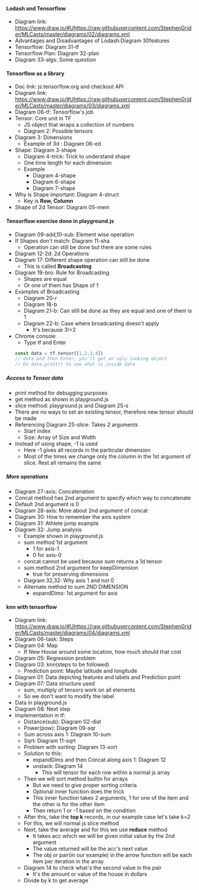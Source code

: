 #### Lodash and Tensorflow
* Diagram link: https://www.draw.io/#Uhttps://raw.githubusercontent.com/StephenGrider/MLCasts/master/diagrams/02/diagrams.xml
* Advantages and Disadvantages of Lodash:Diagram 30features
* Tensorflow: Diagram 31-tf
* Tensorflow Plan: Diagram 32-plan
* Diagram 33-algs: Some question
    
#### Tensorflow as a library
* Doc link: js.tensorflow.org and checkout API 
* Diagram link: https://www.draw.io/#Uhttps://raw.githubusercontent.com/StephenGrider/MLCasts/master/diagrams/03/diagrams.xml
* Diagram 06-tf: Tensorflow's job
* Tensor: Core unit in TF
    * JS object that wraps a collection of numbers
    * Diagram 2: Possible tensors
* Diagram 3: Dimensions
    * Example of 3d : Diagram 06-ed
* Shape: Diagram 3-shape
    * Diagram 4-trick: Trick to understand shape
    * One time length for each dimension
    * Example
        * Diagram 4-shape
        * Diagram 6-shape
        * Diagram 7-shape
* Why is Shape important: Diagram 4-struct
    * Key is **Row, Column**
* Shape of 2d Tensor: Diagram 05-mem

#### Tensorflow exercise done in playground.js
* Diagram 09-add,10-sub: Element wise operation
* If Shapes don't match: Diagram 11-sha
    * Operation can still be done but there are some rules
* Diagram 12-2d: 2d Operations
* Diagram 17: Different shape operation can still be done
    * This is called **Broadcasting**
* Diagram 19-bro: Rule for Broadcasting
    * Shapes are equal
    * Or one of them has Shape of 1
* Examples of Broadcasting
    * Diagram 20-r
    * Diagram 18-b
    * Diagram 21-b: Can still be done as they are equal and one of them is 1
    * Diagram 22-b: Case where broadcasting doesn't apply
        * It's because 3!=2
* Chrome console 
    * Type tf and Enter
    ```javascript
    const data = tf.tensor([1,2,3,4])
    // data and then Enter, you'll get an ugly looking object
    // Do data.print() to see what is inside data
    ```
##### Access to Tensor data
* print method for debugging purposes
* get method as shown in playground.js
* slice method: playground.js and Diagram 25-s
* There are no ways to set an existing tensor, therefore new tensor should be made
* Referencing Diagram 25-slice: Takes 2 arguments
    * Start index
    * Size: Array of Size and Width
* Instead of using shape, -1 is used
    * Here -1 gives all records in the particular dimension
    * Most of the times we change only the column in the 1st argument of slice. Rest all remains the same

##### More operations
* Diagram 27-axis: Concatenation
* Concat method has 2nd argument to specify which way to concatenate
* Default 2nd argument is 0
* Diagram 28-axis: More about 2nd argument of concat
* Diagram 30: How to remember the axis system
* Diagram 31: Athlete jump example
* Diagram 32: Jump analysis
    * Example shown in playground.js
    * sum method 1st argument
        * 1 for axis-1
        * 0 for axis-0
    * concat cannot be used because sum returns a 1d tensor
    * sum method 2nd argument for keepDimension
        * true for preserving dimensions
    * Diagram 32,32: Why axis 1 and not 0
    * Alternate method to sum 2ND DIMENSION
        * expandDims: 1st argument for axis
    
#### knn with tensorflow
* Diagram link: https://www.draw.io/#Uhttps://raw.githubusercontent.com/StephenGrider/MLCasts/master/diagrams/04/diagrams.xml
* Diagram 06-task: Steps
* Diagram 04: Map
    * If New House around some location, how much should that cost
* Diagram 05: Regression problem
* Diagram 03: knn(steps to be followed)
    * Prediction point: Maybe latitude and longitude
* Diagram 01: Data depicting features and labels and Prediction point
* Diagram 07: Data structure used
    * sum, multiply of tensors work on all elements
    * So we don't want to modify the label
* Data in playground.js
* Diagram 08: Next step
* Implementation in tf:
    * Distance(sub): Diagram 02-dist
    * Power(pow): Diagram 09-sqr
    * Sum across axis 1: Diagram 10-sum
    * Sqrt: Diagram 11-sqrt
    * Problem with sorting: Diagram 13-sort
    * Solution to this:
        * expandDims and then Concat along axis 1: Diagram 12
        * unstack: Diagram 14
            * This will tensor for each row within a normal js array
    * Then we will sort method builtin for arrays
        * But we need to give proper sorting criteria
        * Optional inner function does the trick
        * This inner function takes 2 arguments, 1 for one of the item and the other is for the other item
        * Then return 1 or -1 based on the condition
    * After this, take the **top k** records, in our example case let's take k=2
    * For this, we will normal js slice method
    * Next, take the average and for this we use **reduce** method
        * It takes acc which we will be given initial value by the 2nd argument
        * The value returned will be the acc's next value
        * The obj or pair(in our example) in the arrow function will be each item per iteration in the array
    * Diagram 14 to check what's the second value in the pair
        * It's the amount or value of the house in dollars
    * Divide by k to get average
        





